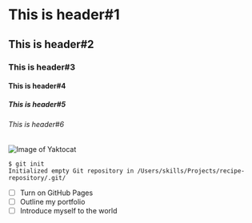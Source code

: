 # This is header#1
## This is header#2
### This is header#3
#### This is header#4
##### This is header#5
###### This is header#6

![Image of Yaktocat](https://octodex.github.com/images/yaktocat.png)

```
$ git init
Initialized empty Git repository in /Users/skills/Projects/recipe-repository/.git/
```
 - [ ] Turn on GitHub Pages
 - [ ] Outline my portfolio
 - [ ] Introduce myself to the world
